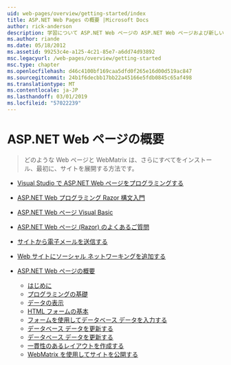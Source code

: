 ```yaml
---
uid: web-pages/overview/getting-started/index
title: ASP.NET Web Pages の概要 |Microsoft Docs
author: rick-anderson
description: 学習について ASP.NET Web ページの ASP.NET Web ページおよび新しい Razor 構文は、サーバー コードを HTML t と結合する高速で、わかりやすく、軽量な方法を提供しています.
ms.author: riande
ms.date: 05/18/2012
ms.assetid: 99253c4e-a125-4c21-85e7-a6dd74d93892
msc.legacyurl: /web-pages/overview/getting-started
msc.type: chapter
ms.openlocfilehash: d46c4100bf169caa5dfd0f265e16d00d519ac847
ms.sourcegitcommit: 24b1f6decbb17bb22a45166e5fdb0845c65af498
ms.translationtype: MT
ms.contentlocale: ja-JP
ms.lasthandoff: 03/01/2019
ms.locfileid: "57022239"
---
```

<a name="getting-started-with-aspnet-web-pages"></a>ASP.NET Web ページの概要
====================
> どのような Web ページと WebMatrix は、さらにすべてをインストール、最初に、サイトを展開する方法です。


- [Visual Studio で ASP.NET Web ページをプログラミングする](program-asp-net-web-pages-in-visual-studio.md)
- [ASP.NET Web プログラミング Razor 構文入門](introducing-razor-syntax-c.md)
- [ASP.NET Web ページ Visual Basic](introducing-razor-syntax-vb.md)
- [ASP.NET Web ページ (Razor) のよくあるご質問](aspnet-web-pages-razor-faq.md)
- [サイトから電子メールを送信する](11-adding-email-to-your-web-site.md)
- [Web サイトにソーシャル ネットワーキングを追加する](13-adding-social-networking-to-your-web-site.md)
- [ASP.NET Web ページの概要](introducing-aspnet-web-pages-2/index.md)

    - [はじめに](introducing-aspnet-web-pages-2/getting-started.md)
    - [プログラミングの基礎](introducing-aspnet-web-pages-2/intro-to-web-pages-programming.md)
    - [データの表示](introducing-aspnet-web-pages-2/displaying-data.md)
    - [HTML フォームの基本](introducing-aspnet-web-pages-2/form-basics.md)
    - [フォームを使用してデータベース データを入力する](introducing-aspnet-web-pages-2/entering-data.md)
    - [データベース データを更新する](introducing-aspnet-web-pages-2/updating-data.md)
    - [データベース データを更新する](introducing-aspnet-web-pages-2/deleting-data.md)
    - [一貫性のあるレイアウトを作成する](introducing-aspnet-web-pages-2/layouts.md)
    - [WebMatrix を使用してサイトを公開する](introducing-aspnet-web-pages-2/publishing.md)
